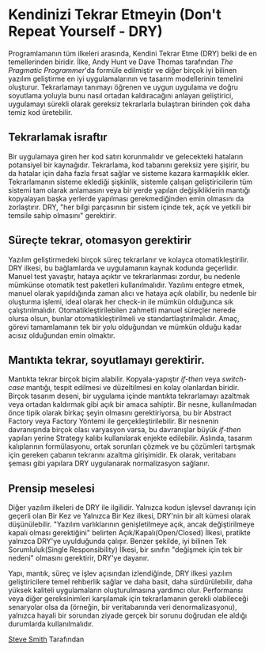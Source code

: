 # Kendinizi Tekrar Etmeyin (Don't Repeat Yourself - DRY)

Programlamanın tüm ilkeleri arasında, Kendini Tekrar Etme (DRY) belki de en temellerinden biridir. İlke, Andy Hunt ve Dave Thomas tarafından *The Pragmatic Programmer*'da formüle edilmiştir ve diğer birçok iyi bilinen yazılım geliştirme en iyi uygulamalarının ve tasarım modellerinin temelini oluşturur. Tekrarlamayı tanımayı öğrenen ve uygun uygulama ve doğru soyutlama yoluyla bunu nasıl ortadan kaldıracağını anlayan geliştirici, uygulamayı sürekli olarak gereksiz tekrarlarla bulaştıran birinden çok daha temiz kod üretebilir.

Tekrarlamak israftır
---

Bir uygulamaya giren her kod satırı korunmalıdır ve gelecekteki hataların potansiyel bir kaynağıdır. Tekrarlama, kod tabanını gereksiz yere şişirir, bu da hatalar için daha fazla fırsat sağlar ve sisteme kazara karmaşıklık ekler. Tekrarlamanın sisteme eklediği şişkinlik, sistemle çalışan geliştiricilerin tüm sistemi tam olarak anlamasını veya bir yerde yapılan değişikliklerin mantığı kopyalayan başka yerlerde yapılması gerekmediğinden emin olmasını da zorlaştırır. DRY, "her bilgi parçasının bir sistem içinde tek, açık ve yetkili bir temsile sahip olmasını" gerektirir.

Süreçte tekrar, otomasyon gerektirir
---

Yazılım geliştirmedeki birçok süreç tekrarlanır ve kolayca otomatikleştirilir. DRY ilkesi, bu bağlamlarda ve uygulamanın kaynak kodunda geçerlidir. Manuel test yavaştır, hataya açıktır ve tekrarlanması zordur, bu nedenle mümkünse otomatik test paketleri kullanılmalıdır. Yazılımı entegre etmek, manuel olarak yapıldığında zaman alıcı ve hataya açık olabilir, bu nedenle bir oluşturma işlemi, ideal olarak her check-in ile mümkün olduğunca sık çalıştırılmalıdır. Otomatikleştirilebilen zahmetli manuel süreçler nerede olursa olsun, bunlar otomatikleştirilmeli ve standartlaştırılmalıdır. Amaç, görevi tamamlamanın tek bir yolu olduğundan ve mümkün olduğu kadar acısız olduğundan emin olmaktır.

Mantıkta tekrar, soyutlamayı gerektirir.
---

Mantıkta tekrar birçok biçim alabilir. Kopyala-yapıştır *if-then* veya *switch-case* mantığı, tespit edilmesi ve düzeltilmesi en kolay olanlardan biridir. Birçok tasarım deseni, bir uygulama içinde mantıkta tekrarlamayı azaltmak veya ortadan kaldırmak gibi açık bir amaca sahiptir. Bir nesne, kullanılmadan önce tipik olarak birkaç şeyin olmasını gerektiriyorsa, bu bir Abstract Factory veya Factory Yöntemi ile gerçekleştirilebilir. Bir nesnenin davranışında birçok olası varyasyon varsa, bu davranışlar büyük *if-then* yapıları yerine Strategy kalıbı kullanılarak enjekte edilebilir. Aslında, tasarım kalıplarının formülasyonu, ortak sorunları çözmek ve bu çözümleri tartışmak için gereken çabanın tekrarını azaltma girişimidir. Ek olarak, veritabanı şeması gibi yapılara DRY uygulanarak normalizasyon sağlanır.

Prensip meselesi
---

Diğer yazılım ilkeleri de DRY ile ilgilidir. Yalnızca kodun işlevsel davranışı için geçerli olan Bir Kez ve Yalnızca Bir Kez ilkesi, DRY'nin bir alt kümesi olarak düşünülebilir. "Yazılım varlıklarının genişletilmeye açık, ancak değiştirilmeye kapalı olması gerektiğini" belirten Açık/Kapalı(Open/Closed) İlkesi, pratikte yalnızca DRY'ye uyulduğunda çalışır. Benzer şekilde, iyi bilinen Tek Sorumluluk(Single Responsibility) İlkesi, bir sınıfın "değişmek için tek bir nedeni" olmasını gerektirir, DRY'ye dayanır.

Yapı, mantık, süreç ve işlev açısından izlendiğinde, DRY ilkesi yazılım geliştiricilere temel rehberlik sağlar ve daha basit, daha sürdürülebilir, daha yüksek kaliteli uygulamaların oluşturulmasına yardımcı olur. Performansı veya diğer gereksinimleri karşılamak için tekrarlamanın gerekli olabileceği senaryolar olsa da (örneğin, bir veritabanında veri denormalizasyonu), yalnızca hayali bir sorundan ziyade gerçek bir sorunu doğrudan ele aldığı durumlarda kullanılmalıdır.

[Steve Smith](http://programmer.97things.oreilly.com/wiki/index.php/Steve_Smith) Tarafından